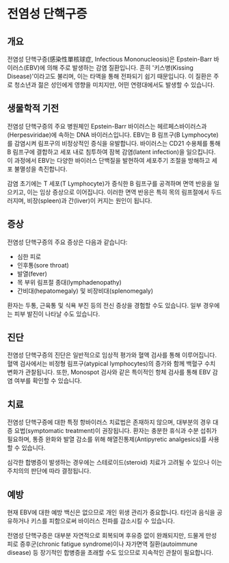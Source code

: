 

# 전염성 단핵구증

## 개요
전염성 단핵구증(感染性單核球症, Infectious Mononucleosis)은 Epstein-Barr 바이러스(EBV)에 의해 주로 발생하는 감염 질환입니다. 흔히 '키스병(Kissing Disease)'이라고도 불리며, 이는 타액을 통해 전파되기 쉽기 때문입니다. 이 질환은 주로 청소년과 젊은 성인에게 영향을 미치지만, 어떤 연령대에서도 발생할 수 있습니다.

## 생물학적 기전
전염성 단핵구증의 주요 병원체인 Epstein-Barr 바이러스는 헤르페스바이러스과(Herpesviridae)에 속하는 DNA 바이러스입니다. EBV는 B 림프구(B Lymphocyte)를 감염시켜 림프구의 비정상적인 증식을 유발합니다. 바이러스는 CD21 수용체를 통해 B 림프구에 결합하고 세포 내로 침투하여 잠복 감염(latent infection)을 일으킵니다. 이 과정에서 EBV는 다양한 바이러스 단백질을 발현하여 세포주기 조절을 방해하고 세포 불멸성을 촉진합니다.

감염 초기에는 T 세포(T Lymphocyte)가 증식한 B 림프구를 공격하며 면역 반응을 일으키고, 이는 임상 증상으로 이어집니다. 이러한 면역 반응은 특히 목의 림프절에서 두드러지며, 비장(spleen)과 간(liver)이 커지는 원인이 됩니다.

## 증상
전염성 단핵구증의 주요 증상은 다음과 같습니다:
- 심한 피로
- 인후통(sore throat)
- 발열(fever)
- 목 부위 림프절 종대(lymphadenopathy)
- 간비대(hepatomegaly) 및 비장비대(splenomegaly)

환자는 두통, 근육통 및 식욕 부진 등의 전신 증상을 경험할 수도 있습니다. 일부 경우에는 피부 발진이 나타날 수도 있습니다.

## 진단
전염성 단핵구증의 진단은 일반적으로 임상적 평가와 혈액 검사를 통해 이루어집니다. 혈액 검사에서는 비정형 림프구(atypical lymphocytes)의 증가와 함께 백혈구 수치 변화가 관찰됩니다. 또한, Monospot 검사와 같은 특이적인 항체 검사를 통해 EBV 감염 여부를 확인할 수 있습니다.

## 치료
전염성 단핵구증에 대한 특정 항바이러스 치료법은 존재하지 않으며, 대부분의 경우 대증 요법(symptomatic treatment)이 권장됩니다. 환자는 충분한 휴식과 수분 섭취가 필요하며, 통증 완화와 발열 감소를 위해 해열진통제(Antipyretic analgesics)를 사용할 수 있습니다.

심각한 합병증이 발생하는 경우에는 스테로이드(steroid) 치료가 고려될 수 있으나 이는 주치의의 판단에 따라 결정됩니다.

## 예방
현재 EBV에 대한 예방 백신은 없으므로 개인 위생 관리가 중요합니다. 타인과 음식을 공유하거나 키스를 피함으로써 바이러스 전파를 감소시킬 수 있습니다.

전염성 단핵구증은 대부분 자연적으로 회복되며 후유증 없이 완쾌되지만, 드물게 만성 피로 증후군(chronic fatigue syndrome)이나 자가면역 질환(autoimmune disease) 등 장기적인 합병증을 초래할 수도 있으므로 지속적인 관찰이 필요합니다.